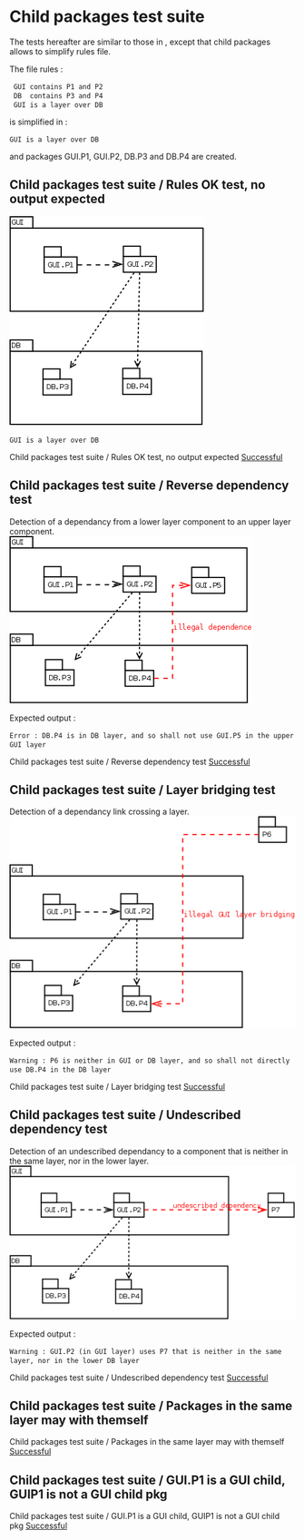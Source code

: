 
# Child packages test suite


 The tests hereafter are similar to those in <Layer rules tests suite>, except that child packages allows to simplify rules file.

 The file rules :

```
 GUI contains P1 and P2
 DB  contains P3 and P4
 GUI is a layer over DB
```

 is simplified in :

```
GUI is a layer over DB
```

 and packages GUI.P1, GUI.P2, DB.P3 and DB.P4 are created.

##  Child packages test suite / Rules OK test, no output expected

  ![](cp1.png)

```
GUI is a layer over DB
```


 Child packages test suite / Rules OK test, no output expected [Successful]("tests-status#successful")

##  Child packages test suite / Reverse dependency test

  Detection of a dependancy from a lower layer component to an upper layer component.
  ![](cp2.png)

  Expected output :

```
Error : DB.P4 is in DB layer, and so shall not use GUI.P5 in the upper GUI layer
```


 Child packages test suite / Reverse dependency test [Successful]("tests-status#successful")

##  Child packages test suite / Layer bridging test

  Detection of a dependancy link crossing a layer.
  ![](cp3.png)

  Expected output :

```
Warning : P6 is neither in GUI or DB layer, and so shall not directly use DB.P4 in the DB layer
```


 Child packages test suite / Layer bridging test [Successful]("tests-status#successful")

##  Child packages test suite / Undescribed dependency test

  Detection of an undescribed dependancy to a component that is neither in the same layer, nor in the lower layer.
  ![](cp4.png)

  Expected output :

```
Warning : GUI.P2 (in GUI layer) uses P7 that is neither in the same layer, nor in the lower DB layer
```


 Child packages test suite / Undescribed dependency test [Successful]("tests-status#successful")

##  Child packages test suite / Packages in the same layer may with themself


 Child packages test suite / Packages in the same layer may with themself [Successful]("tests-status#successful")

##  Child packages test suite / GUI.P1 is a GUI child, GUIP1 is not a GUI child pkg


 Child packages test suite / GUI.P1 is a GUI child, GUIP1 is not a GUI child pkg [Successful]("tests-status#successful")
